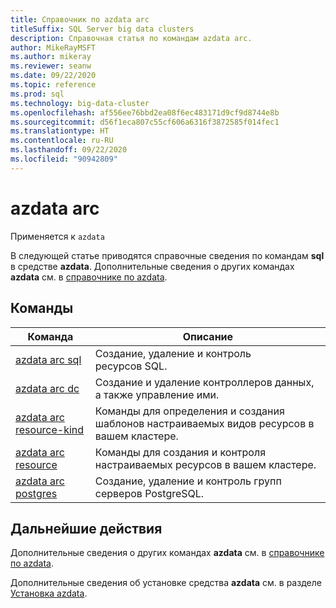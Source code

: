 ```yaml
---
title: Справочник по azdata arc
titleSuffix: SQL Server big data clusters
description: Справочная статья по командам azdata arc.
author: MikeRayMSFT
ms.author: mikeray
ms.reviewer: seanw
ms.date: 09/22/2020
ms.topic: reference
ms.prod: sql
ms.technology: big-data-cluster
ms.openlocfilehash: af556ee76bbd2ea08f6ec483171d9cf9d8744e8b
ms.sourcegitcommit: d56f1eca807c55cf606a6316f3872585f014fec1
ms.translationtype: HT
ms.contentlocale: ru-RU
ms.lasthandoff: 09/22/2020
ms.locfileid: "90942809"
---
```

# <a name="azdata-arc"></a>azdata arc

Применяется к `azdata`

В следующей статье приводятся справочные сведения по командам **sql** в средстве **azdata**. Дополнительные сведения о других командах **azdata** см. в [справочнике по azdata](reference-azdata.md).

## <a name="commands"></a>Команды

|Команда|Описание|
| --- | --- |
[azdata arc sql](reference-azdata-arc-sql.md) | Создание, удаление и контроль ресурсов SQL.
[azdata arc dc](reference-azdata-arc-dc.md) | Создание и удаление контроллеров данных, а также управление ими.
[azdata arc resource-kind](reference-azdata-arc-resource-kind.md) | Команды для определения и создания шаблонов настраиваемых видов ресурсов в вашем кластере.
[azdata arc resource](reference-azdata-arc-resource.md) | Команды для создания и контроля настраиваемых ресурсов в вашем кластере.
[azdata arc postgres](reference-azdata-arc-postgres.md) | Создание, удаление и контроль групп серверов PostgreSQL.

## <a name="next-steps"></a>Дальнейшие действия

Дополнительные сведения о других командах **azdata** см. в [справочнике по azdata](reference-azdata.md). 

Дополнительные сведения об установке средства **azdata** см. в разделе [Установка azdata](..\install\deploy-install-azdata.md).

